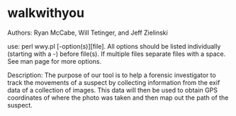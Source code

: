 walkwithyou
===========
Authors: Ryan McCabe, Will Tetinger, and Jeff Zielinski

use: perl wwy.pl [-option(s)][file]. All options should be listed individually (starting with a -) before file(s).
		If multiple files separate files with a space. See man page for more options.

Description:
The purpose of our tool is to help a forensic investigator to track the movements of a suspect by collecting information from the exif data of a collection of images. This data will then be used to obtain GPS coordinates of where the photo was taken and then map out the path of the suspect.
